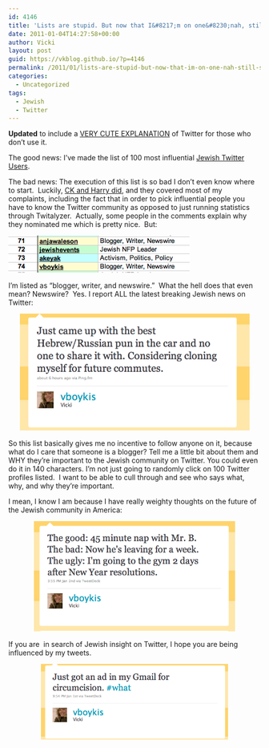 ```yaml
---
id: 4146
title: 'Lists are stupid. But now that I&#8217;m on one&#8230;nah, still stupid.'
date: 2011-01-04T14:27:58+00:00
author: Vicki
layout: post
guid: https://vkblog.github.io/?p=4146
permalink: /2011/01/lists-are-stupid-but-now-that-im-on-one-nah-still-stupid/
categories:
  - Uncategorized
tags:
  - Jewish
  - Twitter
---
```

**Updated** to include a [VERY CUTE EXPLANATION](http://www.jhische.com/twitter/) of Twitter for those who don&#8217;t use it.

The good news: I&#8217;ve made the list of 100 most influential [Jewish Twitter Users](http://blogs.jta.org/telegraph/article/2010/12/30/2742368/jta-twitter-100-influential-jewish-twitter-users-2010-edition).

The bad news: The execution of this list is so bad I don&#8217;t even know where to start.  Luckily, [CK and Harry did](http://www.jewlicious.com/2011/01/the-100-sexiest-jews-on-twitter-thanks-jta100/), and they covered most of my complaints, including the fact that in order to pick influential people you have to know the Twitter community as opposed to just running statistics through Twitalyzer.  Actually, some people in the comments explain why they nominated me which is pretty nice.  But:

[<img class="aligncenter size-full wp-image-4155" src="https://raw.githubusercontent.com/vkblog/vkblog.github.io/master/public/img/2011/01/Screen-shot-2011-01-04-at-2.18.01-PM1.png" alt="" width="362" height="74" />](https://raw.githubusercontent.com/vkblog/vkblog.github.io/master/public/img/2011/01/Screen-shot-2011-01-04-at-2.18.01-PM1.png)

I&#8217;m listed as &#8220;blogger, writer, and newswire.&#8221;  What the hell does that even mean? Newswire?  Yes. I report ALL the latest breaking Jewish news on Twitter:

<p style="text-align: center;">
  <a href="https://raw.githubusercontent.com/vkblog/vkblog.github.io/master/public/img/2011/01/Screen-shot-2011-01-04-at-2.19.34-PM.png"><img class="aligncenter size-full wp-image-4156" src="https://raw.githubusercontent.com/vkblog/vkblog.github.io/master/public/img/2011/01/Screen-shot-2011-01-04-at-2.19.34-PM.png" alt="" width="459" height="233" /></a>
</p>

<p style="text-align: left;">
  So this list basically gives me no incentive to follow anyone on it, because what do I care that someone is a blogger? Tell me a little bit about them and WHY they&#8217;re important to the Jewish community on Twitter. You could even do it in 140 characters. I&#8217;m not just going to randomly click on 100 Twitter profiles listed.  I want to be able to cull through and see who says what, why, and why they&#8217;re important.
</p>

<p style="text-align: left;">
  I mean, I know I am because I have really weighty thoughts on the future of the Jewish community in America:
</p>

<p style="text-align: center;">
  <a href="https://raw.githubusercontent.com/vkblog/vkblog.github.io/master/public/img/2011/01/Screen-shot-2011-01-04-at-2.22.03-PM.png"><img class="aligncenter size-full wp-image-4157" title="Screen shot 2011-01-04 at 2.22.03 PM" src="https://raw.githubusercontent.com/vkblog/vkblog.github.io/master/public/img/2011/01/Screen-shot-2011-01-04-at-2.22.03-PM.png" alt="" width="402" height="220" /></a>
</p>

<p style="text-align: left;">
  If you are  in search of Jewish insight on Twitter, I hope you are being influenced by my tweets.
</p>

<p style="text-align: center;">
  <a href="https://raw.githubusercontent.com/vkblog/vkblog.github.io/master/public/img/2011/01/Screen-shot-2011-01-04-at-2.26.06-PM.png"><img class="aligncenter size-full wp-image-4158" src="https://raw.githubusercontent.com/vkblog/vkblog.github.io/master/public/img/2011/01/Screen-shot-2011-01-04-at-2.26.06-PM.png" alt="" width="374" height="151" /></a>
</p>